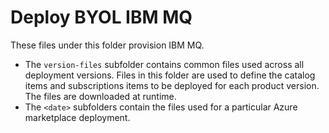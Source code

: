 # Deploy BYOL IBM MQ

These files under this folder provision IBM MQ.

- The `version-files` subfolder contains common files used across all deployment versions. Files in this folder are used to define the catalog items and subscriptions items to be deployed for each product version. The files are downloaded at runtime.
- The `<date>` subfolders contain the files used for a particular Azure marketplace deployment. 